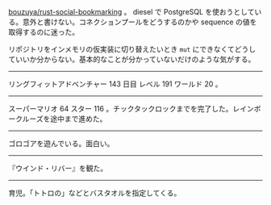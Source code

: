 [bouzuya/rust-social-bookmarking][] 。 diesel で PostgreSQL を使おうとしている。意外と書けない。コネクションプールをどうするのかや sequence の値を取得するのに迷った。

リポジトリをインメモリの仮実装に切り替えたいとき `mut` にできなくてどうしていいか分からない。基本的なことが分かっていないだけのような気がする。

---

リングフィットアドベンチャー 143 日目 レベル 191 ワールド 20 。

---

スーパーマリオ 64 スター 116 。チックタックロックまでを完了した。レインボークルーズを途中まで進めた。

---

ゴロゴアを遊んでいる。面白い。

---

『ウインド・リバー』を観た。

---

育児。「トトロの」などとバスタオルを指定してくる。

[bouzuya/rust-social-bookmarking]: https://github.com/bouzuya/rust-social-bookmarking
